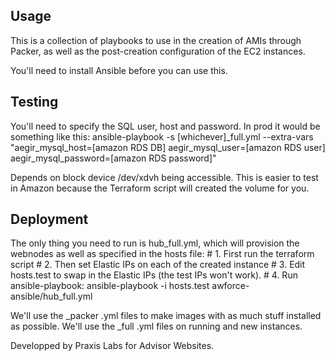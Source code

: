 Usage
-----

This is a collection of playbooks to use in the creation of AMIs through Packer, as well as the post-creation configuration of the EC2 instances.

You'll need to install Ansible before you can use this.

Testing
-------

You'll need to specify the SQL user, host and password. In prod it would be something like this:
ansible-playbook -s [whichever]_full.yml --extra-vars "aegir_mysql\_host=[amazon RDS DB] aegir\_mysql\_user=[amazon RDS user] aegir\_mysql\_password=[amazon RDS password]"

Depends on block device /dev/xdvh being accessible. This is easier to test in Amazon because the Terraform script will created the volume for you.

Deployment
----------

The only thing you need to run is hub\_full.yml, which will provision the webnodes as well as specified in the hosts file:
    # 1. First run the terraform script
    # 2. Then set Elastic IPs on each of the created instance
    # 3. Edit hosts.test to swap in the Elastic IPs (the test IPs won't work).
    # 4. Run ansible-playbook:
    ansible-playbook -i hosts.test awforce-ansible/hub_full.yml

We'll use the  _packer .yml files to make images with as much stuff installed as possible. We'll use the _full .yml files on running and new instances.



Developped by Praxis Labs for Advisor Websites.
